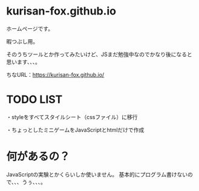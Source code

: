 # kurisan-fox.github.io
ホームページです。

暇つぶし用。

そのうちツールとか作ってみたいけど、JSまだ勉強中なのでかなり後になると思います、、、。

ちなURL：https://kurisan-fox.github.io/

# TODO LIST
・styleをすべてスタイルシート（cssファイル）に移行

・ちょっとしたミニゲームをJavaScriptとhtmlだけで作成

# 何があるの？
JavaScriptの実験とかくらいしか使いません。
基本的にプログラム書けないので、、、うぅ、、、。

